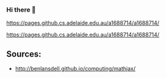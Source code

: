 ### Hi there 👋

https://pages.github.cs.adelaide.edu.au/a1688714/a1688714/

<!--
**a1688714/a1688714** is a ✨ _special_ ✨ repository because its `README.md` (this file) appears on your GitHub profile.

Here are some ideas to get you started:

- 🔭 I’m currently working on ...
- 🌱 I’m currently learning ...
- 👯 I’m looking to collaborate on ...
- 🤔 I’m looking for help with ...
- 💬 Ask me about ...
- 📫 How to reach me: ...
- 😄 Pronouns: ...
- ⚡ Fun fact: ...
-->

https://pages.github.cs.adelaide.edu.au/a1688714/a1688714/

## Sources:
 - http://benlansdell.github.io/computing/mathjax/